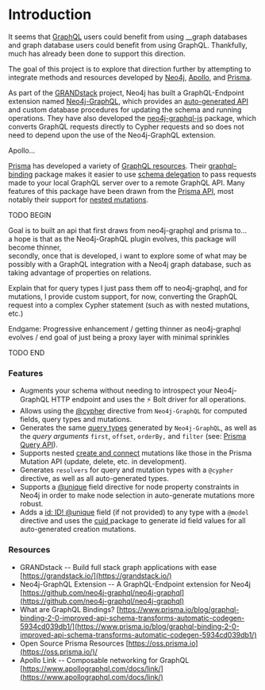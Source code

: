 # Introduction

It seems that [GraphQL](https://graphql.org/) users could benefit from using __graph databases and graph database users could benefit from using GraphQL. Thankfully, much has already been done to support this direction.  
  
The goal of this project is to explore that direction further by attempting to integrate methods and resources developed by [Neo4j](https://neo4j.com/), [Apollo](https://www.apollographql.com/), and [Prisma](https://www.prisma.io/).

As part of the [GRANDstack](https://grandstack.io/) project, Neo4j has built a GraphQL-Endpoint extension named [Neo4j-GraphQL](https://github.com/neo4j-graphql/neo4j-graphql), which provides an [auto-generated API](https://github.com/neo4j-graphql/neo4j-graphql#auto-generated-query-types) and custom database procedures for updating the schema and running operations. They have also developed the [neo4j-graphql-js](https://www.npmjs.com/package/neo4j-graphql-js) package, which converts GraphQL requests directly to Cypher requests and so does not need to depend upon the use of the Neo4j-GraphQL extension.

Apollo...  
  
[Prisma](https://www.prisma.io/) has developed a variety of [GraphQL resources](https://oss.prisma.io). Their [graphql-binding](https://www.npmjs.com/package/graphql-binding) package makes it easier to use  [schema delegation](https://dev-blog.apollodata.com/graphql-schema-delegation-9d832648c543) to pass requests made to your local GraphQL server over to a remote GraphQL API. Many features of this package have been drawn from the [Prisma API](https://www.prisma.io/docs/reference/prisma-api/overview-ohm2ouceuj), most notably their support for [nested mutations](https://www.prisma.io/docs/reference/prisma-api/mutations-ol0yuoz6go#nested-mutations).

TODO BEGIN  
  
Goal is to built an api that first draws from neo4j-graphql and prisma to...   
a hope is that as the Neo4j-GraphQL plugin evolves, this package will become thinner,   
secondly, once that is developed, i want to explore some of what may be possibly with a GraphQL integration with a Neo4j graph database, such as taking advantage of properties on relations.   
  
  
Explain that for query types I just pass them off to neo4j-graphql, and for mutations, I provide custom support, for now, converting the GraphQL request into a complex Cypher statement \(such as with nested mutations, etc.\)

Endgame: Progressive enhancement / getting thinner as neo4j-graphql evolves / end goal of just being a proxy layer with minimal sprinkles  
  
TODO END

### Features

* Augments your schema without needing to introspect your Neo4j-GraphQL HTTP endpoint and uses the ⚡ Bolt driver for all operations. 
* Allows using the [@cypher](https://github.com/neo4j-graphql/neo4j-graphql#directives) directive from `Neo4j-GraphQL` for computed fields, query types and mutations. 
* Generates the same [query types](https://www.graph.cool/docs/reference/graphql-api/query-api-nia9nushae#query-arguments) generated by `Neo4j-GraphQL`, as well as the _query arguments_ `first`, `offset`, `orderBy,` and `filter` \(see: [Prisma Query API](https://www.graph.cool/docs/reference/graphql-api/query-api-nia9nushae#query-arguments)\). 
* Supports nested [create and connect](https://www.prisma.io/docs/reference/prisma-api/mutations-ol0yuoz6go/#examples) mutations like those in the Prisma Mutation API \(update, delete, etc. in development\). 
* Generates `resolvers` for query and mutation types with a `@cypher` directive, as well as all auto-generated types. 
* Supports a [@unique](https://www.prisma.io/docs/1.4/reference/service-configuration/data-modelling-%28sdl%29-eiroozae8u/#field-constraints) field directive for node property constraints in Neo4j in order to make node selection in auto-generate mutations more robust.  
* Adds a [id: ID! @unique](https://www.prisma.io/docs/1.4/reference/service-configuration/data-modelling-%28sdl%29-eiroozae8u/#system-fields) field \(if not provided\) to any type with a `@model` directive and uses the [cuid ](https://www.npmjs.com/package/cuid)package to generate id field values for all auto-generated creation mutations.

### Resources

* GRANDstack --  Build full stack graph applications with ease [https://grandstack.io/](https://grandstack.io/) 
* Neo4j-GraphQL Extension --  A GraphQL-Endpoint extension for Neo4j [https://github.com/neo4j-graphql/neo4j-graphql](https://github.com/neo4j-graphql/neo4j-graphql) 
* What are GraphQL Bindings? [https://www.prisma.io/blog/graphql-binding-2-0-improved-api-schema-transforms-automatic-codegen-5934cd039db1/](https://www.prisma.io/blog/graphql-binding-2-0-improved-api-schema-transforms-automatic-codegen-5934cd039db1/) 
* Open Source Prisma Resources [https://oss.prisma.io](https://oss.prisma.io/)/ 
* Apollo Link -- Composable networking for GraphQL [https://www.apollographql.com/docs/link/](https://www.apollographql.com/docs/link/) 

